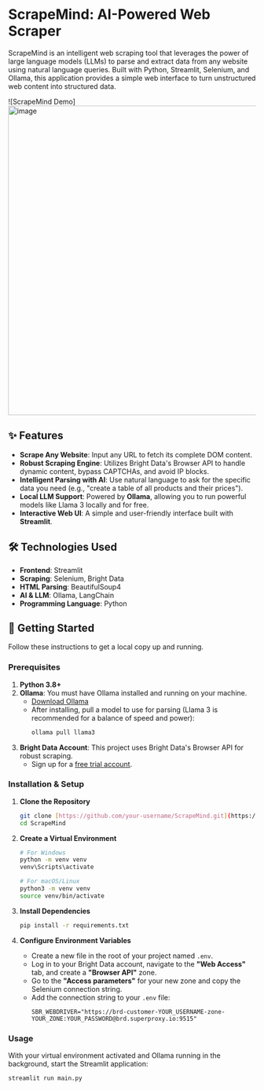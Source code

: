 # ScrapeMind: AI-Powered Web Scraper

ScrapeMind is an intelligent web scraping tool that leverages the power of large language models (LLMs) to parse and extract data from any website using natural language queries. Built with Python, Streamlit, Selenium, and Ollama, this application provides a simple web interface to turn unstructured web content into structured data.

![ScrapeMind Demo] <img width="703" height="630" alt="image" src="https://github.com/user-attachments/assets/62f97257-5420-4449-b679-949d4aa591b1" />

## ✨ Features

-   **Scrape Any Website**: Input any URL to fetch its complete DOM content.
-   **Robust Scraping Engine**: Utilizes Bright Data's Browser API to handle dynamic content, bypass CAPTCHAs, and avoid IP blocks.
-   **Intelligent Parsing with AI**: Use natural language to ask for the specific data you need (e.g., "create a table of all products and their prices").
-   **Local LLM Support**: Powered by **Ollama**, allowing you to run powerful models like Llama 3 locally and for free.
-   **Interactive Web UI**: A simple and user-friendly interface built with **Streamlit**.

## 🛠️ Technologies Used

-   **Frontend**: Streamlit
-   **Scraping**: Selenium, Bright Data
-   **HTML Parsing**: BeautifulSoup4
-   **AI & LLM**: Ollama, LangChain
-   **Programming Language**: Python

## 🚀 Getting Started

Follow these instructions to get a local copy up and running.

### Prerequisites

1.  **Python 3.8+**
2.  **Ollama**: You must have Ollama installed and running on your machine.
    -   [Download Ollama](https://ollama.com/)
    -   After installing, pull a model to use for parsing (Llama 3 is recommended for a balance of speed and power):
        ```bash
        ollama pull llama3
        ```
3.  **Bright Data Account**: This project uses Bright Data's Browser API for robust scraping.
    -   Sign up for a [free trial account](https://brightdata.com/).

### Installation & Setup

1.  **Clone the Repository**
    ```bash
    git clone [https://github.com/your-username/ScrapeMind.git](https://github.com/your-username/ScrapeMind.git)
    cd ScrapeMind
    ```

2.  **Create a Virtual Environment**
    ```bash
    # For Windows
    python -m venv venv
    venv\Scripts\activate

    # For macOS/Linux
    python3 -m venv venv
    source venv/bin/activate
    ```

3.  **Install Dependencies**
    ```bash
    pip install -r requirements.txt
    ```

4.  **Configure Environment Variables**
    -   Create a new file in the root of your project named `.env`.
    -   Log in to your Bright Data account, navigate to the **"Web Access"** tab, and create a **"Browser API"** zone.
    -   Go to the **"Access parameters"** for your new zone and copy the Selenium connection string.
    -   Add the connection string to your `.env` file:
        ```env
        SBR_WEBDRIVER="https://brd-customer-YOUR_USERNAME-zone-YOUR_ZONE:YOUR_PASSWORD@brd.superproxy.io:9515"
        ```

### Usage

With your virtual environment activated and Ollama running in the background, start the Streamlit application:

```bash
streamlit run main.py
